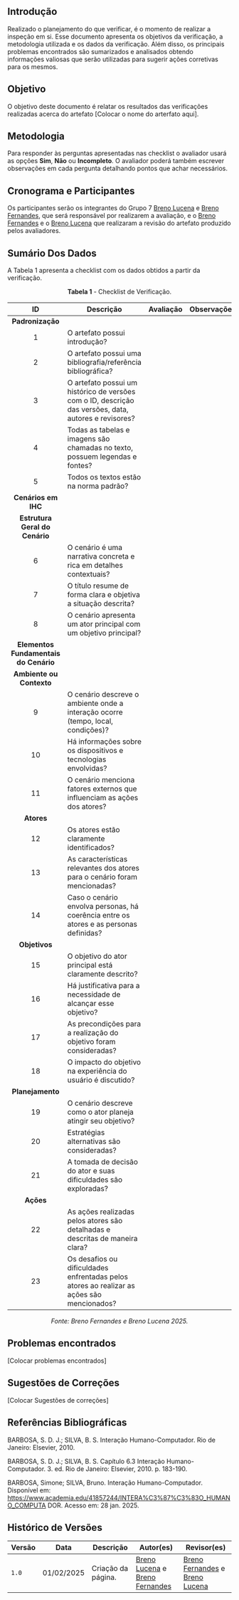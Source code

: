 ## Introdução

Realizado o planejamento do que verificar, é o momento de realizar a inspeção em si. Esse documento apresenta os objetivos da verificação, a metodologia utilizada e os dados da verificação. Além disso, os principais problemas encontrados são sumarizados e analisados obtendo informações valiosas que serão utilizadas para sugerir ações corretivas para os mesmos.

## Objetivo

O objetivo deste documento é relatar os resultados das verificações realizadas acerca do artefato [Colocar o nome do arterfato aqui].

## Metodologia

 Para responder às perguntas apresentadas nas checklist o avaliador usará as opções **Sim**, **Não** ou **Incompleto**. O avaliador poderá também escrever observações em cada pergunta detalhando pontos que achar necessários.

## Cronograma e Participantes

Os participantes serão os integrantes do Grupo 7 [Breno Lucena](https://github.com/BrenoLUCO) e [Breno Fernandes](https://github.com/Brenofrds), que será responsável por realizarem a avaliação, e o [Breno Fernandes](https://github.com/Brenofrds) e o [Breno Lucena](https://github.com/BrenoLUCO) que realizaram a revisão do artefato produzido pelos avaliadores.

## Sumário Dos Dados

A Tabela 1 apresenta a checklist com os dados obtidos a partir da verificação.

<center>

**Tabela 1** - Checklist de Verificação.

|   ID   | Descrição                                                                                     | Avaliação  | Observações          |
|:------:|-----------------------------------------------------------------------------------------------|:----------:|-----------------------|
| **Padronização** |                                                                                     |            |                       |
|   1    | O artefato possui introdução?                                                                 |            |                       |
|   2    | O artefato possui uma bibliografia/referência bibliográfica?                                  |            |                       |
|   3    | O artefato possui um histórico de versões com o ID, descrição das versões, data, autores e revisores? |            |                       |
|   4    | Todas as tabelas e imagens são chamadas no texto, possuem legendas e fontes?                  |            |                       |
|   5    | Todos os textos estão na norma padrão?                                                        |            |                       |
| **Cenários em IHC** |                                                                                     |            |                       |
| **Estrutura Geral do Cenário** |                                                                    |            |                       |
|   6    | O cenário é uma narrativa concreta e rica em detalhes contextuais?                           |            |                       |
|   7    | O título resume de forma clara e objetiva a situação descrita?                               |            |                       |
|   8    | O cenário apresenta um ator principal com um objetivo principal?                             |            |                       |
| **Elementos Fundamentais do Cenário** |                                                             |            |                       |
| **Ambiente ou Contexto** |                                                                         |            |                       |
|   9    | O cenário descreve o ambiente onde a interação ocorre (tempo, local, condições)?             |            |                       |
|   10   | Há informações sobre os dispositivos e tecnologias envolvidas?                               |            |                       |
|   11   | O cenário menciona fatores externos que influenciam as ações dos atores?                      |            |                       |
| **Atores** |                                                                                             |            |                       |
|   12   | Os atores estão claramente identificados?                                                    |            |                       |
|   13   | As características relevantes dos atores para o cenário foram mencionadas?                   |            |                       |
|   14   | Caso o cenário envolva personas, há coerência entre os atores e as personas definidas?        |            |                       |
| **Objetivos** |                                                                                           |            |                       |
|   15   | O objetivo do ator principal está claramente descrito?                                        |            |                       |
|   16   | Há justificativa para a necessidade de alcançar esse objetivo?                                |            |                       |
|   17   | As precondições para a realização do objetivo foram consideradas?                             |            |                       |
|   18   | O impacto do objetivo na experiência do usuário é discutido?                                  |            |                       |
| **Planejamento** |                                                                                     |            |                       |
|   19   | O cenário descreve como o ator planeja atingir seu objetivo?                                  |            |                       |
|   20   | Estratégias alternativas são consideradas?                                                   |            |                       |
|   21   | A tomada de decisão do ator e suas dificuldades são exploradas?                               |            |                       |
| **Ações** |                                                                                             |            |                       |
|   22   | As ações realizadas pelos atores são detalhadas e descritas de maneira clara?                |            |                       |
|   23   | Os desafios ou dificuldades enfrentadas pelos atores ao realizar as ações são mencionados?    |            |                       |

_Fonte: Breno Fernandes e Breno Lucena 2025._

</center>


## Problemas encontrados

[Colocar problemas encontrados]




## Sugestões de Correções

[Colocar Sugestões de correções]



## Referências Bibliográficas

BARBOSA, S. D. J.; SILVA, B. S. Interação Humano-Computador. Rio de Janeiro: Elsevier, 2010.

BARBOSA, S. D. J.; SILVA, B. S. Capítulo 6.3 Interação Humano-Computador. 3. ed. Rio de Janeiro: Elsevier, 2010. p. 183-190.

BARBOSA, Simone; SILVA, Bruno. Interação Humano-Computador. Disponível em: 
https://www.academia.edu/41857244/INTERA%C3%87%C3%83O_HUMANO_COMPUTA
 DOR. Acesso em: 28 jan. 2025. 


## Histórico de Versões

| Versão | Data       | Descrição              | Autor(es)                                        | Revisor(es)                                    |
| ------ | ---------- | ---------------------- | ------------------------------------------------ | ---------------------------------------------- |
| `1.0`  | 01/02/2025 | Criação da página.     | [Breno Lucena](https://github.com/BrenoLUCO) e [Breno Fernandes](https://github.com/Brenofrds)     | [Breno Fernandes](https://github.com/Brenofrds) e [Breno Lucena](https://github.com/BrenoLUCO)|